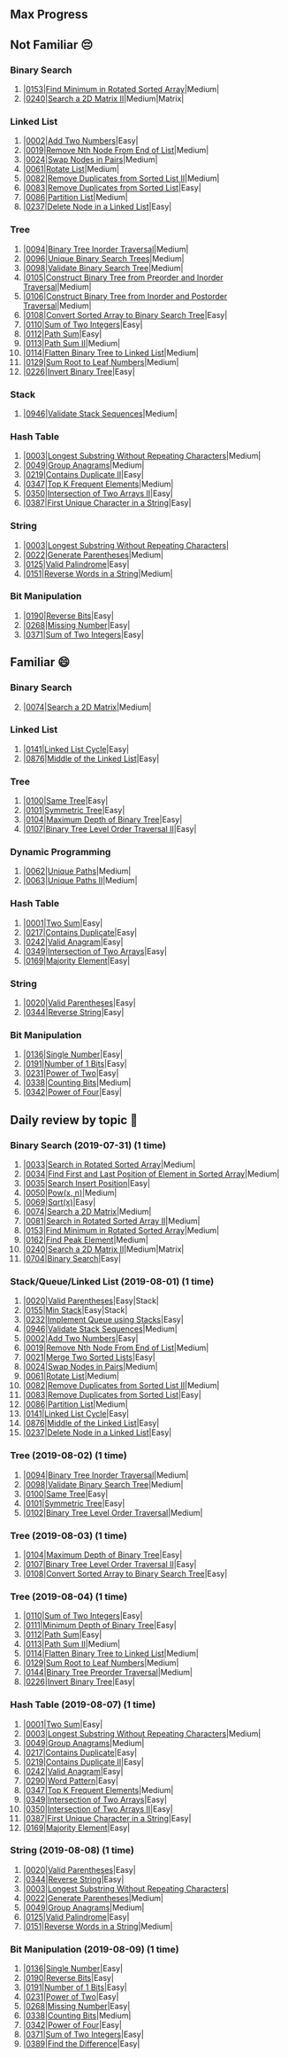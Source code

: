 ## Max Progress

## Not Familiar 😔

### Binary Search

1. |[0153](https://leetcode.com/problems/find-minimum-in-rotated-sorted-array/)|[Find Minimum in Rotated Sorted Array](./leetcode/0153-find-minimum-in-rotated-sorted-array)|Medium|
2. |[0240](https://leetcode.com/problems/search-a-2d-matrix-ii/)|[Search a 2D Matrix II](./leetcode/0240-search-a-2d-matrix-ii)|Medium|Matrix|

### Linked List

1. |[0002](https://leetcode.com/problems/add-two-numbers/)|[Add Two Numbers](./leetcode/0002-add-two-numbers)|Easy|
2. |[0019](https://leetcode.com/problems/remove-nth-node-from-end-of-list/)|[Remove Nth Node From End of List](./leetcode/0011-container-with-most-water)|Medium|
3. |[0024](https://leetcode.com/problems/swap-nodes-in-pairs/)|[Swap Nodes in Pairs](./leetcode/0024-swap-nodes-in-pairs)|Medium|
4. |[0061](https://leetcode.com/problems/rotate-list/)|[Rotate List](./leetcode/0061-rotate-list)|Medium|
5. |[0082](https://leetcode.com/problems/remove-duplicates-from-sorted-list-ii/)|[Remove Duplicates from Sorted List II](./leetcode/0082-remove-duplicates-from-sorted-list-ii)|Medium|
6. |[0083](https://leetcode.com/problems/remove-duplicates-from-sorted-list/)|[Remove Duplicates from Sorted List](./leetcode/0083-remove-duplicates-from-sorted-list)|Easy|
7. |[0086](https://leetcode.com/problems/partition-list/)|[Partition List](./leetcode/0086-partition-list)|Medium|
8. |[0237](https://leetcode.com/problems/delete-node-in-a-linked-list/)|[Delete Node in a Linked List](./leetcode/0237-delete-node-in-a-linked-list)|Easy|

### Tree

1. |[0094](https://leetcode.com/problems/binary-tree-inorder-traversal/)|[Binary Tree Inorder Traversal](./leetcode/0094-binary-tree-inorder-traversal)|Medium|
2. |[0096](https://leetcode.com/problems/unique-binary-search-trees/)|[Unique Binary Search Trees](./leetcode/0096-unique-binary-search-trees)|Medium|
3. |[0098](https://leetcode.com/problems/validate-binary-search-tree/)|[Validate Binary Search Tree](./leetcode/0098-validate-binary-search-tree)|Medium|
4. |[0105](https://leetcode.com/problems/construct-binary-tree-from-preorder-and-inorder-traversal/)|[Construct Binary Tree from Preorder and Inorder Traversal](./leetcode/0105-construct-binary-tree-from-preorder-and-inorder-traversal)|Medium|
5. |[0106](https://leetcode.com/problems/construct-binary-tree-from-inorder-and-postorder-traversal/)|[Construct Binary Tree from Inorder and Postorder Traversal](./leetcode/0106-construct-binary-tree-from-inorder-and-postorder-traversal)|Medium|
6. |[0108](https://leetcode.com/problems/convert-sorted-array-to-binary-search-tree/)|[Convert Sorted Array to Binary Search Tree](./leetcode/0108-convert-sorted-array-to-binary-search-tree)|Easy|
7. |[0110](https://leetcode.com/problems/balanced-binary-tree/)|[Sum of Two Integers](./leetcode/0110-balanced-binary-tree)|Easy|
8. |[0112](https://leetcode.com/problems/path-sum/)|[Path Sum](./leetcode/0112-path-sum)|Easy|
9. |[0113](https://leetcode.com/problems/path-sum-ii/)|[Path Sum II](./leetcode/0113-path-sum-ii)|Medium|
10. |[0114](https://leetcode.com/problems/flatten-binary-tree-to-linked-list/)|[Flatten Binary Tree to Linked List](./leetcode/0114-flatten-binary-tree-to-linked-list)|Medium|
11. |[0129](https://leetcode.com/problems/sum-root-to-leaf-numbers/)|[Sum Root to Leaf Numbers](./leetcode/0129-sum-root-to-leaf-numbers)|Medium|
12. |[0226](https://leetcode.com/problems/invert-binary-tree/)|[Invert Binary Tree](./leetcode/0226-invert-binary-tree)|Easy|

### Stack

1. |[0946](https://leetcode.com/problems/validate-stack-sequences/)|[Validate Stack Sequences](./leetcode/0946-validate-stack-sequences)|Medium|

### Hash Table

1. |[0003](https://leetcode.com/problems/longest-substring-without-repeating-characters/)|[Longest Substring Without Repeating Characters](./leetcode/0003-longest-substring-without-repeating-characters)|Medium|
2. |[0049](https://leetcode.com/problems/group-anagrams/)|[Group Anagrams](./leetcode/0049-group-anagrams)|Medium|
3. |[0219](https://leetcode.com/problems/contains-duplicate-ii/)|[Contains Duplicate II](./leetcode/0219-contains-duplicate-ii)|Easy|
4. |[0347](https://leetcode.com/problems/top-k-frequent-elements/)|[Top K Frequent Elements](./leetcode/0347-top-k-frequent-elements)|Medium|
5. |[0350](https://leetcode.com/problems/intersection-of-two-arrays-ii/)|[Intersection of Two Arrays II](./leetcode/0350-intersection-of-two-arrays-ii)|Easy|
6. |[0387](https://leetcode.com/problems/first-unique-character-in-a-string/)|[First Unique Character in a String](./leetcode/0387-first-unique-character-in-a-string)|Easy|

### String

1. |[0003](https://leetcode.com/problems/longest-substring-without-repeating-characters/)|[Longest Substring Without Repeating Characters](./leetcode/0003-longest-substring-without-repeating-characters)|
2. |[0022](https://leetcode.com/problems/generate-parentheses/)|[Generate Parentheses](./leetcode/0022-generate-parentheses)|Medium|
3. |[0125](https://leetcode.com/problems/valid-palindrome/)|[Valid Palindrome](./leetcode/0125-valid-palindrome)|Easy|
4. |[0151](https://leetcode.com/problems/reverse-words-in-a-string/)|[Reverse Words in a String](./leetcode/0151-reverse-words-in-a-string)|Medium|

### Bit Manipulation

1. |[0190](https://leetcode.com/problems/reverse-bits/)|[Reverse Bits](./leetcode/0190-reverse-bits)|Easy|
2. |[0268](https://leetcode.com/problems/missing-number/)|[Missing Number](./leetcode/0268-missing-number)|Easy|
3. |[0371](https://leetcode.com/problems/sum-of-two-integers/)|[Sum of Two Integers](./leetcode/0371-sum-of-two-integers)|Easy|

## Familiar 😄

### Binary Search

2. |[0074](https://leetcode.com/problems/search-a-2d-matrix/)|[Search a 2D Matrix](./leetcode/0074-search-a-2d-matrix)|Medium|

### Linked List

1. |[0141](https://leetcode.com/problems/linked-list-cycle/)|[Linked List Cycle](./leetcode/141-linked-list-cycle)|Easy|
2. |[0876](https://leetcode.com/problems/middle-of-the-linked-list/)|[Middle of the Linked List](./leetcode/0876-middle-of-the-linked-list)|Easy|

### Tree

1. |[0100](https://leetcode.com/problems/same-tree/)|[Same Tree](./leetcode/0100-same-tree)|Easy|
2. |[0101](https://leetcode.com/problems/symmetric-tree/)|[Symmetric Tree](./leetcode/0101-symmetric-tree)|Easy|
3. |[0104](https://leetcode.com/problems/maximum-depth-of-binary-tree/)|[Maximum Depth of Binary Tree](./leetcode/0104-maximum-depth-of-binary-tree)|Easy|
4. |[0107](https://leetcode.com/problems/binary-tree-level-order-traversal-ii/)|[Binary Tree Level Order Traversal II](./leetcode/0107-binary-tree-level-order-traversal-ii)|Easy|

### Dynamic Programming

1. |[0062](https://leetcode.com/problems/unique-paths/)|[Unique Paths](./leetcode/0062-unique-paths)|Medium|
2. |[0063](https://leetcode.com/problems/unique-paths-ii/)|[Unique Paths II](./leetcode/0063-unique-paths-ii)|Medium|

### Hash Table

1. |[0001](https://leetcode.com/problems/two-sum/)|[Two Sum](./leetcode/0001-two-sum)|Easy|
2. |[0217](https://leetcode.com/problems/contains-duplicate/)|[Contains Duplicate](./leetcode/0217-contains-duplicate)|Easy|
3. |[0242](https://leetcode.com/problems/valid-anagram/)|[Valid Anagram](./leetcode/0242-valid-anagram)|Easy|
4. |[0349](https://leetcode.com/problems/intersection-of-two-arrays/)|[Intersection of Two Arrays](./leetcode/0349-intersection-of-two-arrays)|Easy|
5. |[0169](https://leetcode.com/problems/majority-element/)|[Majority Element](./leetcode/0169-majority-element)|Easy|

### String

1. |[0020](https://leetcode.com/problems/valid-parentheses/)|[Valid Parentheses](./leetcode/0002-add-two-numbers)|Easy|
2. |[0344](https://leetcode.com/problems/reverse-string/)|[Reverse String](./leetcode/0283-move-zeroes)|Easy|

### Bit Manipulation

1. |[0136](https://leetcode.com/problems/single-number/)|[Single Number](./leetcode/0136-single-number)|Easy|
2. |[0191](https://leetcode.com/problems/number-of-1-bits/)|[Number of 1 Bits](./leetcode/0191-number-of-1-bits)|Easy|
3. |[0231](https://leetcode.com/problems/power-of-two/)|[Power of Two](./leetcode/0231-power-of-two)|Easy|
4. |[0338](https://leetcode.com/problems/counting-bits/)|[Counting Bits](./leetcode/0338-counting-bits)|Medium|
5. |[0342](https://leetcode.com/problems/power-of-four/)|[Power of Four](./leetcode/0342-power-of-four)|Easy|

## Daily review by topic 📆

### Binary Search (2019-07-31) (1 time)

1. |[0033](https://leetcode.com/problems/search-in-rotated-sorted-array/)|[Search in Rotated Sorted Array](./leetcode/0033-search-in-rotated-sorted-array)|Medium|
2. |[0034](https://leetcode.com/problems/find-first-and-last-position-of-element-in-sorted-array/)|[Find First and Last Position of Element in Sorted Array](./leetcode/0034-find-first-and-last-position-of-element-in-sorted-array)|Medium|
3. |[0035](https://leetcode.com/problems/search-insert-position/)|[Search Insert Position](./leetcode/704-binary-search)|Easy|
4. |[0050](https://leetcode.com/problems/powx-n/)|[Pow(x, n)](./leetcode/0050-powx-n)|Medium|
5. |[0069](https://leetcode.com/problems/sqrtx/)|[Sqrt(x)](./leetcode/0069-sqrtx)|Easy|
6. |[0074](https://leetcode.com/problems/search-a-2d-matrix/)|[Search a 2D Matrix](./leetcode/0074-search-a-2d-matrix)|Medium|
7. |[0081](https://leetcode.com/problems/search-in-rotated-sorted-array-ii/)|[Search in Rotated Sorted Array II](./leetcode/0074-search-a-2d-matrix)|Medium|
8. |[0153](https://leetcode.com/problems/find-minimum-in-rotated-sorted-array/)|[Find Minimum in Rotated Sorted Array](./leetcode/0153-find-minimum-in-rotated-sorted-array)|Medium|
9. |[0162](https://leetcode.com/problems/find-peak-element/)|[Find Peak Element](./leetcode/0162-find-peak-element)|Medium|
10. |[0240](https://leetcode.com/problems/search-a-2d-matrix-ii/)|[Search a 2D Matrix II](./leetcode/0240-search-a-2d-matrix-ii)|Medium|Matrix|
11. |[0704](https://leetcode.com/problems/binary-search/)|[Binary Search](./leetcode/0704-binary-search)|Easy|

### Stack/Queue/Linked List (2019-08-01) (1 time)

1. |[0020](https://leetcode.com/problems/valid-parentheses/)|[Valid Parentheses](./leetcode/0002-add-two-numbers)|Easy|Stack|
2. |[0155](https://leetcode.com/problems/min-stack/)|[Min Stack](./leetcode/0155-min-stack)|Easy|Stack|
3. |[0232](https://leetcode.com/problems/implement-queue-using-stacks/)|[Implement Queue using Stacks](./leetcode/0232-implement-queue-using-stacks)|Easy|
4. |[0946](https://leetcode.com/problems/validate-stack-sequences/)|[Validate Stack Sequences](./leetcode/0946-validate-stack-sequences)|Medium|
5. |[0002](https://leetcode.com/problems/add-two-numbers/)|[Add Two Numbers](./leetcode/0002-add-two-numbers)|Easy|
6. |[0019](https://leetcode.com/problems/remove-nth-node-from-end-of-list/)|[Remove Nth Node From End of List](./leetcode/0011-container-with-most-water)|Medium|
7. |[0021](https://leetcode.com/problems/merge-two-sorted-lists/)|[Merge Two Sorted Lists](./leetcode/0021-merge-two-sorted-lists)|Easy|
8. |[0024](https://leetcode.com/problems/swap-nodes-in-pairs/)|[Swap Nodes in Pairs](./leetcode/0024-swap-nodes-in-pairs)|Medium|
9. |[0061](https://leetcode.com/problems/rotate-list/)|[Rotate List](./leetcode/0061-rotate-list)|Medium|
10. |[0082](https://leetcode.com/problems/remove-duplicates-from-sorted-list-ii/)|[Remove Duplicates from Sorted List II](./leetcode/0082-remove-duplicates-from-sorted-list-ii)|Medium|
11. |[0083](https://leetcode.com/problems/remove-duplicates-from-sorted-list/)|[Remove Duplicates from Sorted List](./leetcode/0083-remove-duplicates-from-sorted-list)|Easy|
12. |[0086](https://leetcode.com/problems/partition-list/)|[Partition List](./leetcode/0086-partition-list)|Medium|
13. |[0141](https://leetcode.com/problems/linked-list-cycle/)|[Linked List Cycle](./leetcode/141-linked-list-cycle)|Easy|
14. |[0876](https://leetcode.com/problems/middle-of-the-linked-list/)|[Middle of the Linked List](./leetcode/0876-middle-of-the-linked-list)|Easy|
15. |[0237](https://leetcode.com/problems/delete-node-in-a-linked-list/)|[Delete Node in a Linked List](./leetcode/0237-delete-node-in-a-linked-list)|Easy|

### Tree (2019-08-02) (1 time)

1. |[0094](https://leetcode.com/problems/binary-tree-inorder-traversal/)|[Binary Tree Inorder Traversal](./leetcode/0094-binary-tree-inorder-traversal)|Medium|
2. |[0098](https://leetcode.com/problems/validate-binary-search-tree/)|[Validate Binary Search Tree](./leetcode/0098-validate-binary-search-tree)|Medium|
3. |[0100](https://leetcode.com/problems/same-tree/)|[Same Tree](./leetcode/0100-same-tree)|Easy|
4. |[0101](https://leetcode.com/problems/symmetric-tree/)|[Symmetric Tree](./leetcode/0101-symmetric-tree)|Easy|
5. |[0102](https://leetcode.com/problems/binary-tree-level-order-traversal/)|[Binary Tree Level Order Traversal](./leetcode/0102-binary-tree-level-order-traversal)|Medium|

### Tree (2019-08-03) (1 time)

1. |[0104](https://leetcode.com/problems/maximum-depth-of-binary-tree/)|[Maximum Depth of Binary Tree](./leetcode/0104-maximum-depth-of-binary-tree)|Easy|
2. |[0107](https://leetcode.com/problems/binary-tree-level-order-traversal-ii/)|[Binary Tree Level Order Traversal II](./leetcode/0107-binary-tree-level-order-traversal-ii)|Easy|
3. |[0108](https://leetcode.com/problems/convert-sorted-array-to-binary-search-tree/)|[Convert Sorted Array to Binary Search Tree](./leetcode/0108-convert-sorted-array-to-binary-search-tree)|Easy|

### Tree (2019-08-04) (1 time)

1. |[0110](https://leetcode.com/problems/balanced-binary-tree/)|[Sum of Two Integers](./leetcode/0110-balanced-binary-tree)|Easy|
2. |[0111](https://leetcode.com/problems/minimum-depth-of-binary-tree/)|[Minimum Depth of Binary Tree](./leetcode/0111-minimum-depth-of-binary-tree)|Easy|
3. |[0112](https://leetcode.com/problems/path-sum/)|[Path Sum](./leetcode/0112-path-sum)|Easy|
4. |[0113](https://leetcode.com/problems/path-sum-ii/)|[Path Sum II](./leetcode/0113-path-sum-ii)|Medium|
5. |[0114](https://leetcode.com/problems/flatten-binary-tree-to-linked-list/)|[Flatten Binary Tree to Linked List](./leetcode/0114-flatten-binary-tree-to-linked-list)|Medium|
6. ️|[0129](https://leetcode.com/problems/sum-root-to-leaf-numbers/)|[Sum Root to Leaf Numbers](./leetcode/0129-sum-root-to-leaf-numbers)|Medium|
7. |[0144](https://leetcode.com/problems/binary-tree-preorder-traversal/)|[Binary Tree Preorder Traversal](./leetcode/0144-binary-tree-preorder-traversal)|Medium|
8. |[0226](https://leetcode.com/problems/invert-binary-tree/)|[Invert Binary Tree](./leetcode/0226-invert-binary-tree)|Easy|

### Hash Table (2019-08-07) (1 time)

1. |[0001](https://leetcode.com/problems/two-sum/)|[Two Sum](./leetcode/0001-two-sum)|Easy|
2. |[0003](https://leetcode.com/problems/longest-substring-without-repeating-characters/)|[Longest Substring Without Repeating Characters](./leetcode/0003-longest-substring-without-repeating-characters)|Medium|
3. |[0049](https://leetcode.com/problems/group-anagrams/)|[Group Anagrams](./leetcode/0049-group-anagrams)|Medium|
4. |[0217](https://leetcode.com/problems/contains-duplicate/)|[Contains Duplicate](./leetcode/0217-contains-duplicate)|Easy|
5. |[0219](https://leetcode.com/problems/contains-duplicate-ii/)|[Contains Duplicate II](./leetcode/0219-contains-duplicate-ii)|Easy|
6. |[0242](https://leetcode.com/problems/valid-anagram/)|[Valid Anagram](./leetcode/0242-valid-anagram)|Easy|
7. |[0290](https://leetcode.com/problems/word-pattern/)|[Word Pattern](./leetcode/0290-word-pattern)|Easy|
8. |[0347](https://leetcode.com/problems/top-k-frequent-elements/)|[Top K Frequent Elements](./leetcode/0347-top-k-frequent-elements)|Medium|
9. |[0349](https://leetcode.com/problems/intersection-of-two-arrays/)|[Intersection of Two Arrays](./leetcode/0349-intersection-of-two-arrays)|Easy|
10. |[0350](https://leetcode.com/problems/intersection-of-two-arrays-ii/)|[Intersection of Two Arrays II](./leetcode/0350-intersection-of-two-arrays-ii)|Easy|
11. |[0387](https://leetcode.com/problems/first-unique-character-in-a-string/)|[First Unique Character in a String](./leetcode/0387-first-unique-character-in-a-string)|Easy|
12. |[0169](https://leetcode.com/problems/majority-element/)|[Majority Element](./leetcode/0169-majority-element)|Easy|

### String (2019-08-08) (1 time)

1. |[0020](https://leetcode.com/problems/valid-parentheses/)|[Valid Parentheses](./leetcode/0002-add-two-numbers)|Easy|
2. |[0344](https://leetcode.com/problems/reverse-string/)|[Reverse String](./leetcode/0283-move-zeroes)|Easy|
3. |[0003](https://leetcode.com/problems/longest-substring-without-repeating-characters/)|[Longest Substring Without Repeating Characters](./leetcode/0003-longest-substring-without-repeating-characters)|
4. |[0022](https://leetcode.com/problems/generate-parentheses/)|[Generate Parentheses](./leetcode/0022-generate-parentheses)|Medium|
5. |[0049](https://leetcode.com/problems/group-anagrams/)|[Group Anagrams](./leetcode/0049-group-anagrams)|Medium|
6. |[0125](https://leetcode.com/problems/valid-palindrome/)|[Valid Palindrome](./leetcode/0125-valid-palindrome)|Easy|
7. |[0151](https://leetcode.com/problems/reverse-words-in-a-string/)|[Reverse Words in a String](./leetcode/0151-reverse-words-in-a-string)|Medium|

### Bit Manipulation (2019-08-09) (1 time)

1. |[0136](https://leetcode.com/problems/single-number/)|[Single Number](./leetcode/0136-single-number)|Easy|
2. |[0190](https://leetcode.com/problems/reverse-bits/)|[Reverse Bits](./leetcode/0190-reverse-bits)|Easy|
3. |[0191](https://leetcode.com/problems/number-of-1-bits/)|[Number of 1 Bits](./leetcode/0191-number-of-1-bits)|Easy|
4. |[0231](https://leetcode.com/problems/power-of-two/)|[Power of Two](./leetcode/0231-power-of-two)|Easy|
5. |[0268](https://leetcode.com/problems/missing-number/)|[Missing Number](./leetcode/0268-missing-number)|Easy|
6. |[0338](https://leetcode.com/problems/counting-bits/)|[Counting Bits](./leetcode/0338-counting-bits)|Medium|
7. |[0342](https://leetcode.com/problems/power-of-four/)|[Power of Four](./leetcode/0342-power-of-four)|Easy|
8. |[0371](https://leetcode.com/problems/sum-of-two-integers/)|[Sum of Two Integers](./leetcode/0371-sum-of-two-integers)|Easy|
9. |[0389](https://leetcode.com/problems/find-the-difference/)|[Find the Difference](./leetcode/0389-find-the-difference)|Easy|
